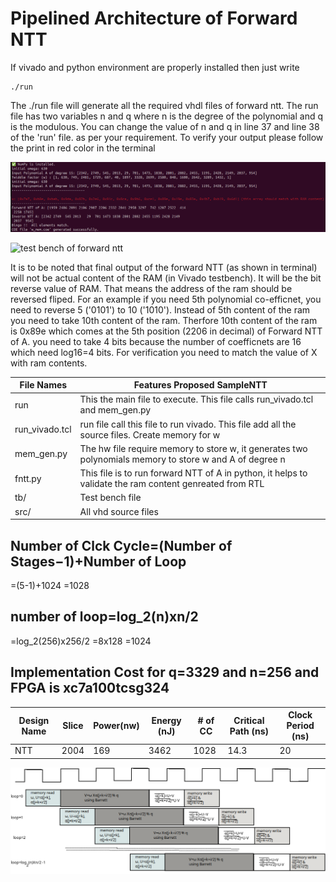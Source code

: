 # Pipelined Architecture of Forward NTT
If vivado and python environment are properly installed then just write
```
./run
```
The ./run file will generate all the required vhdl files of forward ntt.
The run file has two variables n and q where n is the degree of the polynomial and q is the modulous. You can change the value of n and q in line 37 and line 38 of the 'run' file. as per your requirement. 
To verify your output please follow the print in red color in the terminal

![ntt forward](./ntt_test.png)


![test bench of forward ntt](./tb.png)

It is to be noted that final output of the forward NTT (as shown in terminal) will  not be actual content of the RAM (in Vivado testbench). It will be the bit reverse value of RAM. That means the address of the ram should be reversed fliped. For an example if you need 5th polynomial co-efficnet, you need to reverse 5 ('0101') to 10 ('1010'). Instead of 5th content of the ram you need to take 10th content of the ram. Therfore 10th content of the ram is 0x89e which comes at the 5th position (2206 in decimal) of Forward NTT of A. you need to take 4 bits because the number of coefficnets are 16 which need log16=4 bits.
For verification you need to match the value of X with ram contents.

| File Names         | Features           Proposed SampleNTT  |
|--------------------|----------------------------------------|
| run                | This the main file to execute. This file calls  run_vivado.tcl and  mem_gen.py     |
| run_vivado.tcl     | run file call this file to run vivado. This file add all the source files. Create memory for w  |
| mem_gen.py         | The hw file require memory to store w, it generates two polynomials memory to store w and A of degree n      |
| fntt.py            | This file is to run forward NTT of A in python, it helps to validate the ram content genreated from RTL |
| tb/                | Test bench file                        |
| src/               | All vhd source files                   |

## Number of Clck Cycle=(Number of Stages−1)+Number of Loop
=(5-1)+1024
=1028

## number of loop=log_2(n)xn/2
=log_2(256)x256/2
=8x128
=1024
## Implementation Cost for q=3329 and n=256 and FPGA is xc7a100tcsg324

| Design Name     | Slice |   Power(nw)  | Energy (nJ) | # of CC | Critical Path (ns)| Clock Period (ns)|
|-----------------|-------|--------------|-------------|---------|-------------------|-------------|
| NTT             |2004   | 169          |  3462          | 1028     | 14.3              | 20  |

![pipeline of forward ntt](./fig/NTT_pipes.png)


<!-- 
| Name                                               | Slice LUTs | Slice Registers | F7 Muxes | F8 Muxes | Slice | LUT as Logic | LUT as Memory | Slice Registers | Block RAM Tile | DSPs |
|----------------------------------------------------|------------|-----------------|----------|----------|-------|--------------|---------------|-----------------|----------------|------|
| fntt                                              | 6035       | 3275            | 537      | 214      | 2004  | 6027         | 8             | 3275            | 0              | 4    |
| w_mem_DUT (w_mem)                                  | 46         | 7               | 21       | 10       | 15    | 46           | 0             |                 | 0              | 0    |
| U0 (w_mem_dist_mem_gen_v8_0_12)                    | 46         | 7               | 21       | 10       | 15    | 46           | 0             |                 | 0              | 0    |
| synth_options.dist_mem_inst (w_mem_dist_mem_gen_v8_0_12_synth) | 46 | 7               | 21       | 10       | 15    | 46           | 0             |                 | 0              | 0    |
| gen_rom.rom_inst (w_mem_rom)                       | 46         | 7               | 21       | 10       | 15    | 46           | 0             |                 | 0              | 0    |
| u_buf_DUT (u_buff)                                 | 27         | 24              | 0        | 0        | 23    | 27           | 0             |                 | 0              | 0    |
| poly_mem_DUT (poly_mem)                            | 1803       | 3084            | 516      | 204      | 1763  | 1803         | 0             |                 | 0              | 0    |
| ijk_gen_DUT (index_gen)                           | 199        | 63              | 0        | 0        | 75    | 199          | 0             |                 | 0              | 0    |
| barrett_DUT (barrett_pipe)                         | 73         | 26              | 0        | 0        | 23    | 73           | 0             |                 | 0              | 4    |
| c_shift_DUT (c_shifter)                            | 22         | 14              | 0        | 0        | 11    | 22           | 0             |                 | 0              | 2    |
| R_come_DUT (r_com)                                 | 54         | 12              | 0        | 0        | 18    | 54           | 0             |                 | 0              | 2    |
| addr_buf_DUT (addr_buf)                           | 3736       | 70              | 0        | 0        | 1640  | 3728         | 8             |                 | 0              | 0    |
| UV_sub_DUT (UV_sub)                               | 102        | 0               | 0        | 0        | 51    | 102          | 0             |                 | 0              | 0    |
| UV_adder_DUT (UV_adder)                           | 42         | 0               | 0        | 0        | 22    | 42           | 0             |                 | 0              | 0    |
-->
